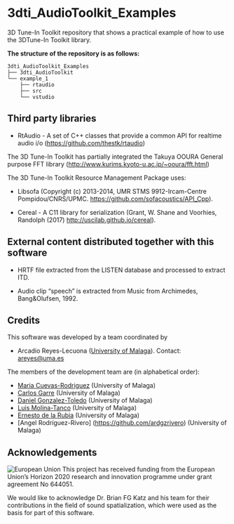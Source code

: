 # 3dti_AudioToolkit_Examples
3D Tune-In Toolkit repository that shows a practical example of how to use the 3DTune-In Toolkit library.

**The structure of the repository is as follows:**
```
3dti_AudioToolkit_Examples
├── 3dti_AudioToolkit
└── example_1
    ├── rtaudio
    ├── src
    └── vstudio
```

## Third party libraries

* RtAudio - A set of C++ classes that provide a common API for realtime audio i/o (https://github.com/thestk/rtaudio)

The 3D Tune-In Toolkit has partially integrated the Takuya OOURA General purpose FFT library (http://www.kurims.kyoto-u.ac.jp/~ooura/fft.html)  

The 3D Tune-In Toolkit Resource Management Package uses: 
* Libsofa (Copyright (c) 2013-2014, UMR STMS 9912-Ircam-Centre Pompidou/CNRS/UPMC. https://github.com/sofacoustics/API_Cpp). 

* Cereal - A C11 library for serialization (Grant, W. Shane and Voorhies, Randolph (2017) http://uscilab.github.io/cereal).  

## External content distributed together with this software 

*	HRTF file extracted from the LISTEN database and processed to extract ITD.

*	Audio clip “speech” is extracted from Music from Archimedes, Bang&Olufsen, 1992. 

## Credits

This software was developed by a team coordinated by 
-	Arcadio Reyes-Lecuona ([University of Malaga](https://www.uma.es/)). Contact: areyes@uma.es  

The members of the development team are (in alphabetical order):
- [Maria Cuevas-Rodriguez](https://github.com/mariacuevas) (University of Malaga)
- [Carlos Garre](https://github.com/carlosgarre) (University of Malaga)
- [Daniel Gonzalez-Toledo](https://github.com/dgonzalezt) (University of Malaga)
- [Luis Molina-Tanco](https://github.com/lmtanco) (University of Malaga)
- [Ernesto de la Rubia](https://github.com/ernestodelarubia) (University of Malaga)
- [Angel Rodríguez-Rivero] (https://github.com/ardgzrivero) (University of Malaga)

## Acknowledgements 

![European Union](3dti_AudioToolkit/docs/images/EU_flag.png "European Union") This project has received funding from the European Union’s Horizon 2020 research and innovation programme under grant agreement No 644051. 

We would like to acknowledge Dr. Brian FG Katz and his team for their contributions in the field of sound spatialization, which were used as the basis for part of this software.